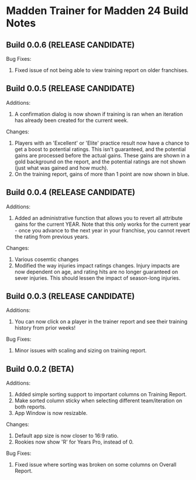 # Madden Trainer for Madden 24 Build Notes

## Build 0.0.6 (RELEASE CANDIDATE)
Bug Fixes:
1. Fixed issue of not being able to view training report on older franchises.
   
## Build 0.0.5 (RELEASE CANDIDATE)

Additions:
1. A confirmation dialog is now shown if training is ran when an iteration has already been created for the current week.

Changes:
1. Players with an 'Excellent' or 'Elite' practice result now have a chance to get a boost to potential ratings.  This isn't guaranteed, and the potential gains are processed before the actual gains. These gains are shown in a gold background on the report, and the potential ratings are not shown (just what was gained and how much).
2. On the training report, gains of more than 1 point are now shown in blue.


## Build 0.0.4 (RELEASE CANDIDATE)

Additions:
1. Added an administrative function that allows you to revert all attribute gains for the current YEAR. Note that this only works for the current year - once you advance to the next year in your franchise, you cannot revert the rating from previous years.

Changes:
1. Various cosemtic changes
2. Modified the way injuries impact ratings changes.  Injury impacts are now dependent on age, and rating hits are no longer guaranteed on sever injuries. This should lessen the impact of season-long injuries.

## Build 0.0.3 (RELEASE CANDIDATE)

Additions:
1. You can now click on a player in the trainer report and see their training history from prior weeks!

Bug Fixes:
1. Minor issues with scaling and sizing on training report.

## Build 0.0.2 (BETA)

Additions:
1. Added simple sorting support to important columns on Training Report.
2. Make sorted column sticky when selecting different team/iteration on both reports.
3. App Window is now resizable.

Changes:
1. Default app size is now closer to 16:9 ratio.
2. Rookies now show 'R' for Years Pro, instead of 0.

Bug Fixes:
1. Fixed issue where sorting was broken on some columns on Overall Report.

